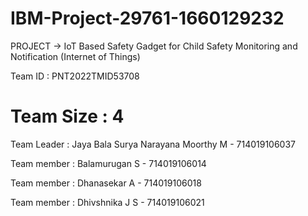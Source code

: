 # IBM-Project-29761-1660129232

PROJECT -> IoT Based Safety Gadget for Child Safety Monitoring and Notification
(Internet of Things)

Team ID : PNT2022TMID53708

# Team Size : 4

Team Leader : Jaya Bala Surya Narayana Moorthy M - 714019106037

Team member : Balamurugan S                      - 714019106014

Team member : Dhanasekar A                       - 714019106018

Team member : Dhivshnika J S                     - 714019106021

